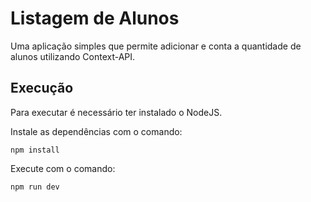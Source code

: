 # Listagem de Alunos

Uma aplicação simples que permite adicionar e conta a quantidade de alunos utilizando Context-API.


## Execução
Para executar é necessário ter instalado o NodeJS.

Instale as dependências com o comando:

    npm install

Execute com o comando:

    npm run dev